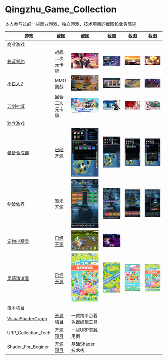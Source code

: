 # Qingzhu_Game_Collection
 本人参与过的一些商业游戏、独立游戏、技术项目的截图和业务简述


| 游戏 | 截图 | 截图 | 截图 | 截图 |截图 |
| - | - | --- | --- | - |- |
| 商业游戏 |  
|<a href="https://github.com/zwluoqi/Qingzhu_Game_Collection/tree/main/Business_Game_Collection/苍蓝誓约">苍蓝誓约</a> |战舰二次元卡牌| ![](Business_Game_Collection/苍蓝誓约/images/iPhone_0.jpg) | ![](Business_Game_Collection/苍蓝誓约/images/iPhone_1.jpg) | ![](Business_Game_Collection/苍蓝誓约/images/iPhone_2.jpg) | ![](Business_Game_Collection/苍蓝誓约/images/iPhone_3.jpg) |
|<a href="https://github.com/zwluoqi/Qingzhu_Game_Collection/tree/main/Business_Game_Collection/不良人2">不良人2</a>|MMO国战|![](Business_Game_Collection/不良人2/images/iPhone_0.jpg) | ![](Business_Game_Collection/不良人2/images/iPhone_1.jpg) | ![](Business_Game_Collection/不良人2/images/iPhone_2.jpg) | ![](Business_Game_Collection/不良人2/images/iPhone_3.jpg) |
|<a href="https://github.com/zwluoqi/Qingzhu_Game_Collection/tree/main/Business_Game_Collection/刀剑神域">刀剑神域</a>|回合二次元卡牌| ![](Business_Game_Collection/刀剑神域/images/iPhone_0.jpg) | ![](Business_Game_Collection/刀剑神域/images/iPhone_1.jpg) | ![](Business_Game_Collection/刀剑神域/images/iPhone_2.jpg) | ![](Business_Game_Collection/刀剑神域/images/iPhone_3.jpg) |
| 独立游戏 |  
|<a href="https://github.com/zwluoqi/Qingzhu_Game_Collection/tree/main/Independent_Game_Collection/装备合成器">装备合成器</a>|<a href="https://github.com/zwluoqi/TextEquip">已经开源</a>| ![](Independent_Game_Collection/装备合成器/images/0.PNG) | ![](Independent_Game_Collection/装备合成器/images/1.PNG) | ![](Independent_Game_Collection/装备合成器/images/2.PNG) | ![](Independent_Game_Collection/装备合成器/images/3.PNG) | 
|<a href="https://github.com/zwluoqi/Qingzhu_Game_Collection/tree/main/Independent_Game_Collection/剑破仙界">剑破仙界</a>|暂未开源| ![](Independent_Game_Collection/剑破仙界/images/IMG_5356.PNG) | ![](Independent_Game_Collection/剑破仙界/images/IMG_5357.PNG) | ![](Independent_Game_Collection/剑破仙界/images/IMG_5358.PNG) | ![](Independent_Game_Collection/剑破仙界/images/IMG_5359.PNG) | 
|<a href="https://github.com/zwluoqi/Qingzhu_Game_Collection/tree/main/Independent_Game_Collection/宠物小精灵">宠物小精灵</a>|<a href="https://github.com/zwluoqi/RoundRpg">已经开源</a>| ![](Independent_Game_Collection/宠物小精灵/images/nor.png) | ![](Independent_Game_Collection/宠物小精灵/images/enc.png) |||
|<a href="https://github.com/zwluoqi/Qingzhu_Game_Collection/tree/main/Independent_Game_Collection/呆萌消消看">呆萌消消看</a>|<a href="https://github.com/zwluoqi/sanxiao">已经开源</a>| ![](Independent_Game_Collection/呆萌消消看/images/1.jpg) | ![](Independent_Game_Collection/呆萌消消看/images/2.jpg) | ![](Independent_Game_Collection/呆萌消消看/images/3.jpg) | ![](Independent_Game_Collection/呆萌消消看/images/4.jpg)| 
| 技术项目 | 
|<a href="https://github.com/zwluoqi/mobile-visual-shader-editor/wiki/Visual-Shader">VisualShaderGraph</a>|<a href="https://github.com/zwluoqi/mobile-visual-shader-editor">开源项目</a>|一款跨平台着色器编辑工具||
|URP_Collection_Tech|<a href="https://github.com/zwluoqi/URP_Collection_Tech">开源项目</a>|一些URP实践用例||
|Shader_For_Beginer|<a href="https://github.com/zwluoqi/Shader_For_Beginer">开源项目</a>|基础Shader技术栈||


